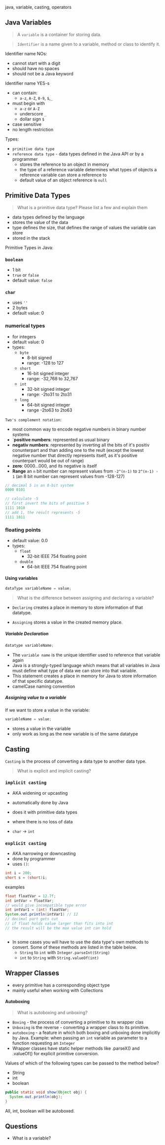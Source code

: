 java, variable, casting, operators

## Java Variables
>A `variable` is a container for storing data.

>`Identifier` is a name given to a variable, method or class to identify it.

Identifier name NOs: 
- cannot start with a digit
- should have no spaces
- should not be a Java keyword

Identifier name YES-s 
- can contain:
  - `a-z`, `A-Z`, `0-9`, `$`,`_`
- must begin with
  - `a-z` or `A-Z`
  - underscore `_`
  - dollar sign `$`
- case sensitive
- no length restriction


Types:
  - `primitive data type` 
  - `reference data type` - data types defined in the Java API or by a programmer
    - stores the reference to an object in memory
    - the type of a reference variable determines what types of objects a reference variable can store a reference to
    - default value of an object reference is `null`



## Primitive Data Types
> What is a primitive data type? Please list a few and explain them
- data types defined by the language
- stores the value of the data
- type defines the size, that defines the range of values the variable can store
- stored in the stack

Primitive Types in Java:

### `boolean`
  - 1 bit
  - `true` or `false`
  - default value: `false`

### `char`
  - uses `''`
  - 2 bytes
  - default value: 0

### numerical types
- for integers
- default value: 0
- types:
    - `byte`
      - 8-bit signed
      - range: -128 to 127
    - `short` 
      - 16-bit signed integer
      - range: -32,768 to 32,767
    - `int` 
      - 32-bit signed integer
      - range: -2to31 to 2to31
    - `long`
      - 64-bit signed integer
      - range -2to63 to 2to63

`Two's complement notation`:
- most common way to encode negative numbers in binary number systems
- `**positive numbers**: represented as usual binary
- **negativ numbers**: represented by inverting all the bits of it's positiv conunterpart and than adding one to the reult (except the lowest negative number that directly represents itself, as it's positive counterpart would be out of range)
- **zero**: 0000...000, and its negative is itself
- **Range** an `n` bit number can represent values from `-2^(n-1)` to `2^(n-1) - 1` (an 8 bit number can represent values from -128-127)

```java
// decimal 5 in an 8-bit system
0000 0101

// calculate -5
// first invert the bits of positive 5
1111 1010
// add 1, the result represents -5
1111 1011
```

### floating points
- default value: 0.0
- types:
    - `float` 
      - 32-bit IEEE 754 floating point
    - `double` 
      - 64-bit IEEE 754 floating point


#### Using variables

```java
dataType variableName = value;
```

> What is the difference between assigning and declaring a variable?

- `Declaring` creates a place in memory to store information of that datatype.

- `Assigning` stores a value in the created memory place.

##### Variable Declaration

```java
datatype variableName;
```

- The `variable name` is the unique identifier used to reference that variable again
- Java is a strongly-typed language which means that all variables in Java must define what type of data we can store into that variable.
- This statement creates a place in memory for Java to store information of that specific datatype.
- camelCase naming convention

##### Assigning value to a variable

If we want to store a value in the variable:

```java
variableName = value;
```

- stores a value in the variable
- only work as long as the new variable is of the same datatype

## Casting

`Casting` is the process of converting a data type to another data type.
> What is explicit and implicit casting?


### `implicit casting`

- AKA widening or upcasting
- automatically done by Java
- does it with primitive data types
- where there is no loss of data


- `char` -> `int`


### `explicit casting`

- AKA narrowing or downcasting
- done by programmer
- uses `()`:

```java
int i = 200;
short s = (short)i;
```
examples
```java
float floatVar = 12.7f;
int intVar = floatVar; 
// would give incompatible type error
int intVar1 = (int) floatVar;
System.out.println(intVar1) // 12
// decimal part gets cut
// if float holds value larger than fits into int
// the result will be the max value int can hold 



```

- In some cases you will have to use the data type's own methods to convert. Some of these methods are listed in the table below.
  - `String` to `int` with `Integer.parseInt(String)`
  - `int` to `String` with `String.valueOf(int)`




## Wrapper Classes

- every primitive has a corresponding object type
- mainly useful when working with Collections

#### Autoboxing

> What is autoboxing and unboxing?

- `Boxing` - the process of converting a primitive to its wrapper clas
- `Unboxing` is the reverse - converting a wrapper class to its primitive.
- `autoboxing` - a feature in which both boxing and unboxing done implicitly by Java. Example: when passing an `int` variable as parameter to a function requesting an `Integer`
- Wrapper classes have static helper methods like .parseX() and .valueOf() for explicit primitive conversion.


Values of which of the following types can be passed to the method below?
- String
- int
- boolean
```java
public static void show(Object obj) {
  System.out.println(obj);
}
```
All, int, boolean will be autoboxed.

## Questions
-  What is a variable?